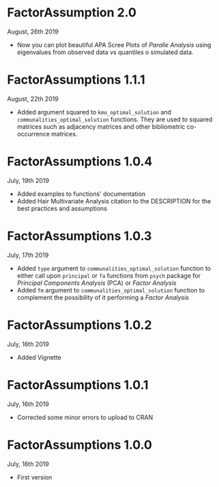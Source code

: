 # FactorAssumption 2.0
August, 26th 2019

* Now you can plot beautiful APA Scree Plots of *Paralle Analysis* using eigenvalues from observed data vs quantiles o simulated data.

# FactorAssumptions 1.1.1

August, 22th 2019

* Added argument squared to `kmo_optimal_solution` and `communalities_optimal_solution` functions. They are used to squared matrices such as adjacency matrices and other bibliometric co-occurrence matrices.

# FactorAssumptions 1.0.4

July, 19th 2019

* Added examples to functions' documentation
* Added Hair Multivariate Analysis citation to the DESCRIPTION for the best practices and assumptions


# FactorAssumptions 1.0.3

July, 17th 2019

* Added `type` argument to `communalities_optimal_solution` function to either call upon `principal` or `fa` functions from `psych` package for *Principal Components Analysis* (PCA) or *Factor Analysis*
* Added `fm` argument to `communalities_optimal_solution` function to complement the possibility of it performing a *Factor Analysis*


# FactorAssumptions 1.0.2

July, 16th 2019

* Added Vignette

# FactorAssumptions 1.0.1

July, 16th 2019

* Corrected some minor errors to upload to CRAN

# FactorAssumptions 1.0.0

July, 16th 2019

* First version
